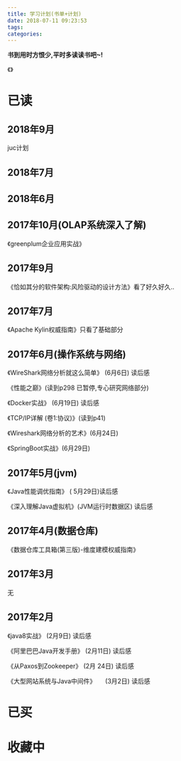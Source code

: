 ```yaml
---
title: 学习计划(书单+计划)
date: 2018-07-11 09:23:53
tags:
categories:
---
```


**书到用时方恨少,平时多读读书吧~!**

《》
# 已读

## 2018年9月
juc计划

## 2018年7月

## 2018年6月

## 2017年10月(OLAP系统深入了解)
《greenplum企业应用实战》

## 2017年9月
《恰如其分的软件架构:风险驱动的设计方法》看了好久好久..

## 2017年7月
《Apache Kylin权威指南》只看了基础部分

 

## 2017年6月(操作系统与网络)
《WireShark网络分析就这么简单》 (6月6日) 读后感

《性能之巅》(读到p298 已暂停,专心研究网络部分)

《Docker实战》 (6月19日) 读后感

《TCP/IP详解 (卷1:协议)》(读到p41)

《Wireshark网络分析的艺术》(6月24日)

《SpringBoot实战》(6月29日)

## 2017年5月(jvm)
《Java性能调优指南》 ( 5月29日)读后感

《深入理解Java虚拟机》(JVM运行时数据区) 读后感

## 2017年4月(数据仓库)
《数据仓库工具箱(第三版)-维度建模权威指南》

## 2017年3月
 无

## 2017年2月
《java8实战》      (2月9日) 读后感

《阿里巴巴Java开发手册》      (2月11日) 读后感

《从Paxos到Zookeeper》     (2月 24日) 读后感

《大型网站系统与Java中间件》　　(3月2日) 读后感

 # 已买


 # 收藏中